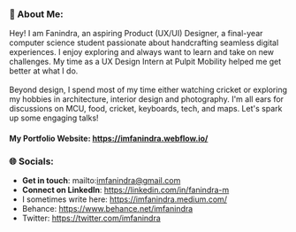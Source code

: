 ### 💫 About Me:
Hey! I am Fanindra, an aspiring Product (UX/UI) Designer, a final-year computer science student passionate about handcrafting seamless digital experiences. I enjoy exploring and always want to learn and take on new challenges. My time as a UX Design Intern at Pulpit Mobility helped me get better at what I do.<br><br>Beyond design, I spend most of my time either watching cricket or exploring my hobbies in architecture, interior design and photography. I'm all ears for discussions on MCU, food, cricket, keyboards, tech, and maps. Let's spark up some engaging talks!

#### My Portfolio Website: https://imfanindra.webflow.io/

### 🌐 Socials:
- **Get in touch**: mailto:imfanindra@gmail.com
- **Connect on LinkedIn**: https://linkedin.com/in/fanindra-m
- I sometimes write here: https://imfanindra.medium.com/
- Behance: https://www.behance.net/imfanindra
- Twitter: https://twitter.com/imfanindra
